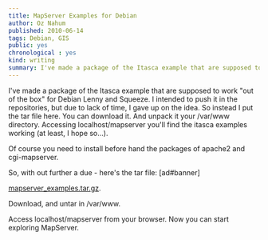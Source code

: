```yaml
---
title: MapServer Examples for Debian
author: Oz Nahum
published: 2010-06-14
tags: Debian, GIS
public: yes
chronological : yes
kind: writing 
summary: I've made a package of the Itasca example that are supposed to work  "out of the box" for Debian Lenny and Squeeze 
---
```


I've made a package of the Itasca example that are supposed to work  "out of the box" for Debian Lenny and Squeeze.
I intended to push it in the repositories, but due to lack of time, I  gave up on the idea. So instead I put the tar file here. You can  download it.
And unpack it your /var/www directory.
Accessing localhost/mapserver you'll find the itasca examples working  (at least, I hope so...).

Of course you need to install before hand the packages of apache2 and  cgi-mapserver.

So, with out further a due - here's the tar file:
[ad#banner]

[mapserver_examples.tar.gz](http://www.tabula0rasa.org/wp-content/uploads/2010/06/mapserver_examples.tar.gz).

Download, and untar in /var/www.

Access localhost/mapserver from your browser. Now you can start  exploring MapServer.
